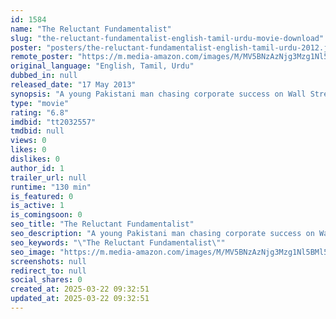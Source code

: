 ```yaml
---
id: 1584
name: "The Reluctant Fundamentalist"
slug: "the-reluctant-fundamentalist-english-tamil-urdu-movie-download"
poster: "posters/the-reluctant-fundamentalist-english-tamil-urdu-2012.jpg"
remote_poster: "https://m.media-amazon.com/images/M/MV5BNzAzNjg3Mzg1Nl5BMl5BanBnXkFtZTcwOTUzNzExOQ@@._V1_SX300.jpg"
original_language: "English, Tamil, Urdu"
dubbed_in: null
released_date: "17 May 2013"
synopsis: "A young Pakistani man chasing corporate success on Wall Street finds himself embroiled in a conflict between his American Dream, a hostage crisis, and the enduring call of his family's homeland."
type: "movie"
rating: "6.8"
imdbid: "tt2032557"
tmdbid: null
views: 0
likes: 0
dislikes: 0
author_id: 1
trailer_url: null
runtime: "130 min"
is_featured: 0
is_active: 1
is_comingsoon: 0
seo_title: "The Reluctant Fundamentalist"
seo_description: "A young Pakistani man chasing corporate success on Wall Street finds himself embroiled in a conflict between his American Dream, a hostage crisis, and the enduring call of his family's homeland."
seo_keywords: "\"The Reluctant Fundamentalist\""
seo_image: "https://m.media-amazon.com/images/M/MV5BNzAzNjg3Mzg1Nl5BMl5BanBnXkFtZTcwOTUzNzExOQ@@._V1_SX300.jpg"
screenshots: null
redirect_to: null
social_shares: 0
created_at: 2025-03-22 09:32:51
updated_at: 2025-03-22 09:32:51
---
```


